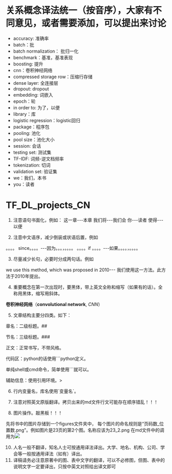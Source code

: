 # 关系概念译法统一（按音序），大家有不同意见，或者需要添加，可以提出来讨论
* accuracy: 准确率
* batch：批
* batch normalization： 批归一化
* benchmark：基准，基准表现
* boosting: 提升
* cnn：卷积神经网络
* compressed storage row：压缩行存储
* dense layer: 全连接层
* dropout: dropout
* embedding: 词嵌入
* epoch：轮
* in order to: 为了，以便
* library：库
* logistic regression：logistic回归
* package：程序包
* pooling: 池化
* pool size：池化大小
* session: 会话
* testing set: 测试集
* TF-IDF: 词频-逆文档频率
* tokenization: 切词
* validation set: 验证集
* we：我们，本书
* you：读者

# TF_DL_projects_CN
1. 注意语句书面化，例如：
这一章---本章
我们将---我们会
你---读者
使得---以便

2. 注意中文语序，减少倒装或状语后置，例如

。。。。 since。。。。---因为。。。，。。。。
。。。。if 。。。。---如果。。。。，。。。。

3. 尽量减少长句，必要时分成两句话。例如

we use this method, which was proposed in 2010--- 我们使用这一方法。此方法于2010年提出。


4. 重要概念在第一次出现时，要黑体，带上英文全称和缩写（如果有的话）。全称用黑体，缩写用斜体。

**卷积神经网络**（**convolutional network**, *CNN*）

5. 文章结构主要分四类。如下：

章名：二级标题。##

节名：三级标题。###

正文：正常书写，不带风格。

代码区：python的话使用```python定义。

单纯shell或cmd命令，简单使用```就可以。

辅助信息：使用引用环境。> 

6. 行内变量名，库名使用\`变量名\`。

7. 注意对照英文原版翻译。拷贝出来的md文件行文可能存在顺序错乱！！！

8. 图片操作。敲黑板！！！

先将书中的图片存储到一个figures文件夹中，
每个图片的命名规则是“页码数_位置数.png”。例如图片是23页的第2个图。名称应该为23_2.png
在md文件中的调用为<img src="PATH\figures\页码数_位置数.png" />

10.	人名一般不翻译，知名人士可按通用译法译出。大学、地名、机构、公司、学会等一般按通用译法（如有）译出。
11.	译稿请务必注意原著中的图、表中文字的翻译，可以不必修图，但图、表中的说明文字一定要译出，只按中英文对照给出译文即可
